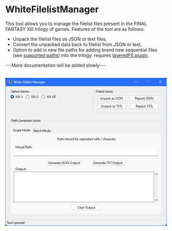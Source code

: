 # WhiteFilelistManager
This tool allows you to manage the filelist files present in the FINAL FANTASY XIII trilogy of games. Features of the tool are as follows:

- Unpack the filelist files as JSON or text files,
- Convert the unpacked data back to filelist from JSON or text,
- Option to add in new file paths for adding brand new sequential files (see [supported paths](https://github.com/Surihix/WhiteFilelistManager/blob/master/Docs/SupportedPaths.md)) into the trilogy. requires [layeredFS plugin](https://github.com/LR-Research-Team/XIIIHooks). 

---More documentation will be added slowly---

<br>![Image Text](app-img_repo.png)
<br><br>
